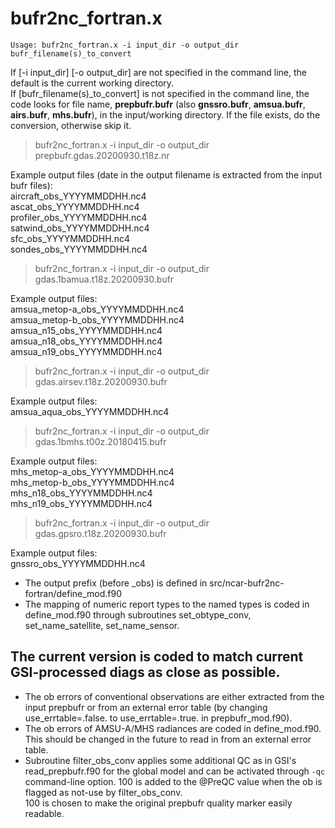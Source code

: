 # bufr2nc_fortran.x

```
Usage: bufr2nc_fortran.x -i input_dir -o output_dir bufr_filename(s)_to_convert
```
If [-i input_dir] [-o output_dir] are not specified in the command line, the default is the current working directory.  
If [bufr_filename(s)_to_convert] is not specified in the command line, the code looks for file name, **prepbufr.bufr** (also **gnssro.bufr**, **amsua.bufr**, **airs.bufr**, **mhs.bufr**), in the input/working directory. If the file exists, do the conversion, otherwise skip it.

> bufr2nc_fortran.x -i input_dir -o output_dir prepbufr.gdas.20200930.t18z.nr

Example output files (date in the output filename is extracted from the input bufr files):  
  aircraft_obs_YYYYMMDDHH.nc4  
  ascat_obs_YYYYMMDDHH.nc4  
  profiler_obs_YYYYMMDDHH.nc4  
  satwind_obs_YYYYMMDDHH.nc4  
  sfc_obs_YYYYMMDDHH.nc4  
  sondes_obs_YYYYMMDDHH.nc4  

> bufr2nc_fortran.x -i input_dir -o output_dir gdas.1bamua.t18z.20200930.bufr

Example output files:  
  amsua_metop-a_obs_YYYYMMDDHH.nc4  
  amsua_metop-b_obs_YYYYMMDDHH.nc4  
  amsua_n15_obs_YYYYMMDDHH.nc4  
  amsua_n18_obs_YYYYMMDDHH.nc4  
  amsua_n19_obs_YYYYMMDDHH.nc4  

> bufr2nc_fortran.x -i input_dir -o output_dir gdas.airsev.t18z.20200930.bufr

Example output files:  
  amsua_aqua_obs_YYYYMMDDHH.nc4  

> bufr2nc_fortran.x -i input_dir -o output_dir gdas.1bmhs.t00z.20180415.bufr

Example output files:  
  mhs_metop-a_obs_YYYYMMDDHH.nc4  
  mhs_metop-b_obs_YYYYMMDDHH.nc4  
  mhs_n18_obs_YYYYMMDDHH.nc4  
  mhs_n19_obs_YYYYMMDDHH.nc4  

> bufr2nc_fortran.x -i input_dir -o output_dir gdas.gpsro.t18z.20200930.bufr

Example output files:  
  gnssro_obs_YYYYMMDDHH.nc4  

* The output prefix (before _obs) is defined in src/ncar-bufr2nc-fortran/define_mod.f90
* The mapping of numeric report types to the named types is coded in define_mod.f90
through subroutines set_obtype_conv, set_name_satellite, set_name_sensor.

## The current version is coded to match current GSI-processed diags as close as possible.
* The ob errors of conventional observations are either extracted from the input prepbufr or from an external error table (by changing use_errtable=.false. to use_errtable=.true. in prepbufr_mod.f90).
* The ob errors of AMSU-A/MHS radiances are coded in define_mod.f90. This should be changed in the future to read in from an external error table.
* Subroutine filter_obs_conv applies some additional QC as in GSI's read_prepbufr.f90 for the global model and can be activated through ``-qc`` command-line option.
100 is added to the @PreQC value when the ob is flagged as not-use by filter_obs_conv.  
100 is chosen to make the original prepbufr quality marker easily readable.
